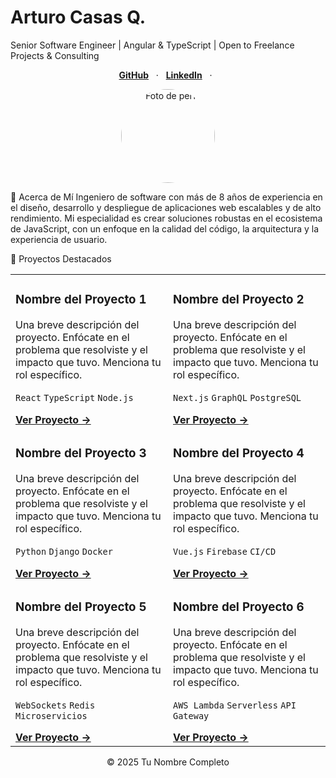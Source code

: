 <h1>Arturo Casas Q.</h1>
Senior Software Engineer | Angular & TypeScript | Open to Freelance Projects & Consulting

<p align="center">
<a href="https://github.com/Artikunazo" target="_blank"><strong>GitHub</strong></a> &nbsp;&nbsp;&middot;&nbsp;&nbsp;
<a href="https://www.linkedin.com/in/arturocasasq/" target="_blank"><strong>LinkedIn</strong></a> &nbsp;&nbsp;&middot;&nbsp;&nbsp;
<!-- <a href="#" target="_blank"><strong>Blog</strong></a> -->
</p>

<p align="center">
<img src="https://placehold.co/150x150/111827/34D399?text=Yo" alt="Foto de perfil" width="150" style="border-radius:50%;">
</p>

👋 Acerca de Mí
Ingeniero de software con más de 8 años de experiencia en el diseño, desarrollo y despliegue de aplicaciones web escalables y de alto rendimiento. Mi especialidad es crear soluciones robustas en el ecosistema de JavaScript, con un enfoque en la calidad del código, la arquitectura y la experiencia de usuario.

🚀 Proyectos Destacados
<table>
<tr>
<td width="50%" valign="top">
<h3>Nombre del Proyecto 1</h3>
<p>Una breve descripción del proyecto. Enfócate en el problema que resolviste y el impacto que tuvo. Menciona tu rol específico.</p>
<p>
<code>React</code> <code>TypeScript</code> <code>Node.js</code>
</p>
<a href="#" target="_blank"><strong>Ver Proyecto &rarr;</strong></a>
</td>
<td width="50%" valign="top">
<h3>Nombre del Proyecto 2</h3>
<p>Una breve descripción del proyecto. Enfócate en el problema que resolviste y el impacto que tuvo. Menciona tu rol específico.</p>
<p>
<code>Next.js</code> <code>GraphQL</code> <code>PostgreSQL</code>
</p>
<a href="#" target="_blank"><strong>Ver Proyecto &rarr;</strong></a>
</td>
</tr>
<tr>
<td width="50%" valign="top">
<h3>Nombre del Proyecto 3</h3>
<p>Una breve descripción del proyecto. Enfócate en el problema que resolviste y el impacto que tuvo. Menciona tu rol específico.</p>
<p>
<code>Python</code> <code>Django</code> <code>Docker</code>
</p>
<a href="#" target="_blank"><strong>Ver Proyecto &rarr;</strong></a>
</td>
<td width="50%" valign="top">
<h3>Nombre del Proyecto 4</h3>
<p>Una breve descripción del proyecto. Enfócate en el problema que resolviste y el impacto que tuvo. Menciona tu rol específico.</p>
<p>
<code>Vue.js</code> <code>Firebase</code> <code>CI/CD</code>
</p>
<a href="#" target="_blank"><strong>Ver Proyecto &rarr;</strong></a>
</td>
</tr>
<tr>
<td width="50%" valign="top">
<h3>Nombre del Proyecto 5</h3>
<p>Una breve descripción del proyecto. Enfócate en el problema que resolviste y el impacto que tuvo. Menciona tu rol específico.</p>
<p>
<code>WebSockets</code> <code>Redis</code> <code>Microservicios</code>
</p>
<a href="#" target="_blank"><strong>Ver Proyecto &rarr;</strong></a>
</td>
<td width="50%" valign="top">
<h3>Nombre del Proyecto 6</h3>
<p>Una breve descripción del proyecto. Enfócate en el problema que resolviste y el impacto que tuvo. Menciona tu rol específico.</p>
<p>
<code>AWS Lambda</code> <code>Serverless</code> <code>API Gateway</code>
</p>
<a href="#" target="_blank"><strong>Ver Proyecto &rarr;</strong></a>
</td>
</tr>
</table>

<p align="center">
&copy; 2025 Tu Nombre Completo
</p>